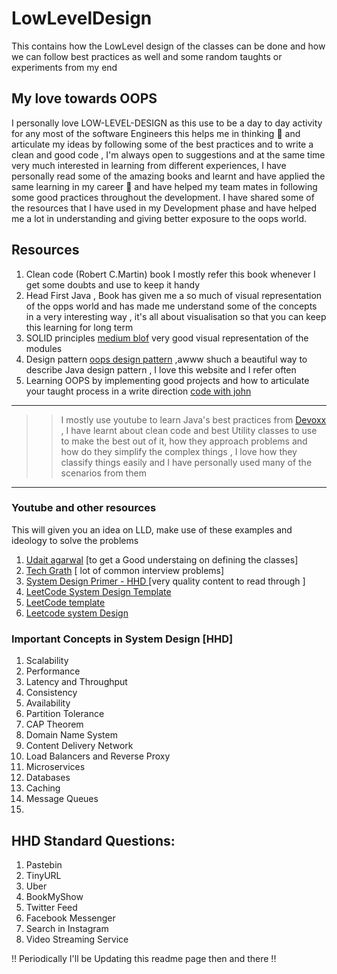 # LowLevelDesign
This contains how the LowLevel design of the classes can be done and how we can follow best practices as well and some random taughts or experiments from my end

## My love towards OOPS
I personally love LOW-LEVEL-DESIGN as this use to be a day to day activity for any most of the software Engineers this helps me in thinking 🤔 and articulate my ideas by following some of the best practices and to write a clean and good code , I'm always open to suggestions and at the same time very much interested in learning from different experiences, I have personally read some of the amazing books and learnt and have applied the same learning in my career 🚗  and have helped my team mates in following some good practices throughout the development. I have shared some of the resources that I have used in my Development phase and have helped me a lot in understanding and giving better exposure to the oops world.


## Resources 
1. Clean code (Robert C.Martin) book I mostly refer this book whenever I get some doubts and use to keep it handy
2. Head First Java , Book has given me a so much of visual representation of the opps world and has made me understand some of the concepts in a very interesting way , it's all about visualisation so that you can keep this learning for long term 
3. SOLID principles [medium blof](https://medium.com/backticks-tildes/the-s-o-l-i-d-principles-in-pictures-b34ce2f1e898) very good visual representation of the modules
4. Design pattern [oops design pattern](https://www.oodesign.com/design-principles.html) ,awww shuch a beautiful way to describe Java design pattern , I love this website and I refer often 
5. Learning OOPS by implementing good projects and how to articulate your taught process in a write direction [code with john](https://www.youtube.com/watch?v=DyqMglmrido&list=PLkeaG1zpPTHhXOfy-mFbdqd1Zz4GnjcpC)

---
>> I mostly use youtube to learn Java's best practices from [Devoxx](https://www.youtube.com/c/Devoxx2015/search?query=java%20best%20practices%20) , I have learnt about clean code and best Utility classes to use to make the best out of it, how they approach problems and how do they simplify the complex things , I love how they classify things easily and I have personally used many of the scenarios from them
---

### Youtube and other resources
  This will given you an idea on LLD, make use of these examples and ideology to solve the problems
  1. [Udait agarwal](https://www.youtube.com/c/anomaly2104/playlists) [to get a Good understaing on defining the classes]
  2. [Tech Grath](https://www.youtube.com/channel/UCQSU2g8XU-ZSs26_4HGuCWg) [ lot of common interview problems]
  3. [System Design Primer - HHD ](https://github.com/donnemartin/system-design-primer) [very quality content to read through ]
  4. [LeetCode System Design Template](https://leetcode.com/discuss/career/229177/My-System-Design-Template)
  5. [LeetCode template](https://leetcode.com/discuss/interview-question/1140451/helpful-list-of-leetcode-posts-on-system-design-at-facebook-google-amazon-uber-microsoft)
  6. [Leetcode system Design ](https://leetcode.com/discuss/general-discussion/1105898/system-design-introduction-to-distributed-systems-designing-a-highly-available-system)

### Important Concepts in System Design [HHD]
1. Scalability
2. Performance
3. Latency and Throughput
4. Consistency
5. Availability
6. Partition Tolerance
7. CAP Theorem
8. Domain Name System
9. Content Delivery Network
10. Load Balancers and Reverse Proxy
11. Microservices
12. Databases
13. Caching
14. Message Queues
15. 

## HHD Standard Questions:
1. Pastebin
2. TinyURL
3. Uber
4. BookMyShow
5. Twitter Feed
6. Facebook Messenger
7. Search in Instagram
8. Video Streaming Service
 

!! Periodically I'll be Updating this readme page then and there !! 


